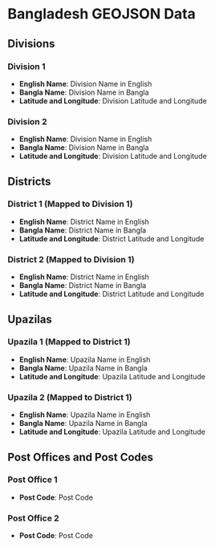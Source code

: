 # Bangladesh GEOJSON Data

## Divisions

### Division 1

- **English Name**: Division Name in English
- **Bangla Name**: Division Name in Bangla
- **Latitude and Longitude**: Division Latitude and Longitude

### Division 2

- **English Name**: Division Name in English
- **Bangla Name**: Division Name in Bangla
- **Latitude and Longitude**: Division Latitude and Longitude

<!-- Add more divisions as needed -->

## Districts

### District 1 (Mapped to Division 1)

- **English Name**: District Name in English
- **Bangla Name**: District Name in Bangla
- **Latitude and Longitude**: District Latitude and Longitude

### District 2 (Mapped to Division 1)

- **English Name**: District Name in English
- **Bangla Name**: District Name in Bangla
- **Latitude and Longitude**: District Latitude and Longitude

<!-- Add more districts as needed -->

## Upazilas

### Upazila 1 (Mapped to District 1)

- **English Name**: Upazila Name in English
- **Bangla Name**: Upazila Name in Bangla
- **Latitude and Longitude**: Upazila Latitude and Longitude

### Upazila 2 (Mapped to District 1)

- **English Name**: Upazila Name in English
- **Bangla Name**: Upazila Name in Bangla
- **Latitude and Longitude**: Upazila Latitude and Longitude

<!-- Add more upazilas as needed -->

## Post Offices and Post Codes

### Post Office 1

- **Post Code**: Post Code

### Post Office 2

- **Post Code**: Post Code

<!-- Add more post offices as needed -->
